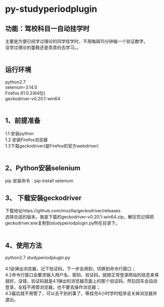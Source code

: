 # py-studyperiodplugin

## 功能：驾校科目一自动挂学时

主要是方便已经学过理论的同学挂学时，不用每隔15分钟输一个验证数字。<br>
没学过理论的童鞋还是乖乖的去学习。。<br><br>

## 运行环境
python2.7<br>
selenium-3.14.0<br>
Firefox 61.0.2(64位)<br>
geckodriver-v0.20.1-win64<br><br>

## 1、前提准备
1.1 安装python<br>
1.2 安装Firefox浏览器<br>
1.3下载geckodriver(是Firefox的官方webdriver)<br><br>

## 2、Python安装selenium
pip 安装命令：pip install selenium<br>

## 3、 下载安装geckodriver
下载地址https://github.com/mozilla/geckodriver/releases<br>
选择合适的版本，我是下载的geckodriver-v0.20.1-win64.zip，解压完记得把geckodriver.exe复制到studyperiodplugin.py所在目录下。<br><br>

## 4、使用方法
python2.7 studyperiodplugin.py<br><br>
4.1会弹出浏览器，记下验证码，下一步会用到，切换到命令行窗口；<br>
4.2命令行窗口会要求输入用户名、密码、验证码，就按正常登录网站的信息来填就好，没错，验证码就是4.1弹出的浏览器页面上的那个验证码，然后回车会自动登录，全程不用管浏览器，也不要去操作浏览器；<br>
4.3最后就不用管了，可以去干别的事了，等挂完4小时学时程序会关掉浏览器并退出。<br>

